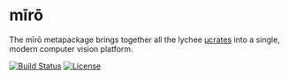 # mīrō

The mīrō metapackage brings together all the lychee [μcrates](../../tree/master/crates) into a single, modern computer vision platform.

[![Build Status](https://travis-ci.org/ly-vision/metapackage.svg?branch=master)](https://travis-ci.org/ly-vision/metapackage) [![License](https://img.shields.io/crates/l/lychee.svg)](LICENSE)